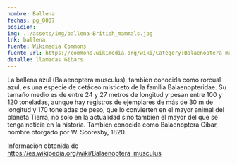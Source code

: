 ```yaml
---
nombre: Ballena
fechas: pg_0007
posicion: 
img: ../assets/img/ballena-British_mammals.jpg
lnk: ballena
fuente: Wikimedia Commons
fuente_url: https://commons.wikimedia.org/wiki/Category:Balaenoptera_musculus_(illustrations)#/media/File:British_mammals_(Pl._43)_(21269607064).jpg
detalle: llamadas Gibars
---
```


<p>La ballena azul (Balaenoptera musculus), también conocida como rorcual azul, es una especie de cetáceo misticeto de la familia Balaenopteridae. Su tamaño medio es de entre 24 y 27 metros de longitud y pesan entre 100 y 120 toneladas, aunque hay registros de ejemplares de más de 30 m de longitud y 170 toneladas de peso, que lo convierten en el mayor animal del planeta Tierra, no solo en la actualidad sino también el mayor del que se tenga noticia en la historia. También conocida como Balaenoptera Gibar, nombre otorgado por W. Scoresby, 1820.</p>
<p>Información obtenida de <a href="https://es.wikipedia.org/wiki/Balaenoptera_musculus" target="_blank">https://es.wikipedia.org/wiki/Balaenoptera_musculus</a>
